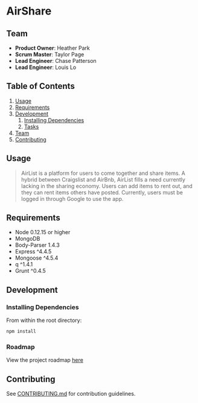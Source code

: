 # AirShare



## Team

  - __Product Owner__: Heather Park
  - __Scrum Master__: Taylor Page
  - __Lead Engineer__: Chase Patterson
  - __Lead Engineer__: Louis Lo

## Table of Contents

1. [Usage](#Usage)
1. [Requirements](#requirements)
1. [Development](#development)
    1. [Installing Dependencies](#installing-dependencies)
    1. [Tasks](#tasks)
1. [Team](#team)
1. [Contributing](#contributing)

## Usage

> AirList is a platform for users to come together and share items. A hybrid between Craigslist and AirBnb, AirList fills a need currently lacking in the sharing economy. Users can add items to rent out, and they can rent items others have posted. Currently, users must be logged in through Google to use the app.

## Requirements

- Node 0.12.15 or higher
- MongoDB
- Body-Parser 1.4.3
- Express ^4.4.5
- Mongoose ^4.5.4
- q ^1.4.1
- Grunt ^0.4.5


## Development

### Installing Dependencies

From within the root directory:

```sh
npm install
```

### Roadmap

View the project roadmap [here](https://waffle.io/GreenfieldMewTwo/GreenfieldMewTwo)


## Contributing

See [CONTRIBUTING.md](CONTRIBUTING.md) for contribution guidelines.
